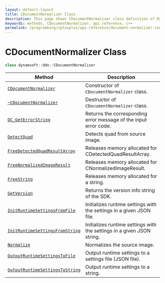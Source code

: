 ```yaml
---
layout: default-layout
title: CDocumentNormalizer Class
description: This page shows CDocumentNormalizer class definition of Dynamsoft Document Normalizer SDK C++ Edition.
keywords: methods, CDocumentNormalizer, api reference, c++
permalink: /programming/cplusplus/api-reference/document-normalizer-index.html
---
```


# CDocumentNormalizer Class

```cpp
class dynamsoft::ddn::CDocumentNormalizer
```

| Method               | Description |
|----------------------|-------------|
| [`CDocumentNormalizer`](document-normalizer-init.md#cdocumentnormalizer) | Constructor of `CDocumentNormalizer` class.|
| [`~CDocumentNormalizer`](document-normalizer-init.md#cdocumentnormalizer-1) | Destructor of `CDocumentNormalizer` class.|
| [`DC_GetErrorString`](document-normalizer-general.md#dc_geterrorstring) | Returns the corresponding error message of the input error code. |
| [`DetectQuad`](document-normalizer-normalizing.md#detectquad) | Detects quad from source image. |
| [`FreeDetectedQuadResultArray`](document-normalizer-result.md#freedetectedquadresultarray) | Releases memory allocated for CDetectedQuadResultArray. |
| [`FreeNormalizedImageResult`](document-normalizer-result.md#freenormalizedimageresult) | Releases memory allocated for CNormalizedImageResult. |
| [`FreeString`](document-normalizer-result.md#freestring) | Releases memory allocated for a string. |
| [`GetVersion`](document-normalizer-general.md#getversion) | Returns the version info string of the SDK. |
| [`InitRuntimeSettingsFromFile`](document-normalizer-settings.md#initruntimesettingsfromfile)  | Initializes runtime settings with the settings in a given JSON file. |
| [`InitRuntimeSettingsFromString`](document-normalizer-settings.md#initruntimesettingsfromstring) | Initializes runtime settings with the settings in a given JSON string. |
| [`Normalize`](document-normalizer-normalizing.md#normalize) | Normalizes the source image. |
| [`OutputRuntimeSettingsToFile`](document-normalizer-settings.md#outputruntimesettingstofile) | Output runtime settings to a settings file (JSON file). |
| [`OutputRuntimeSettingsToString`](document-normalizer-settings.md#outputruntimesettingstostring) | Output runtime settings to a string. |
